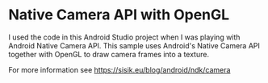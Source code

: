 # Native Camera API with OpenGL

I used the code in this Android Studio project when I was playing with Android Native Camera API. This sample uses Android's Native Camera API together with OpenGL to draw camera frames into a texture.

For more information see 
https://sisik.eu/blog/android/ndk/camera




